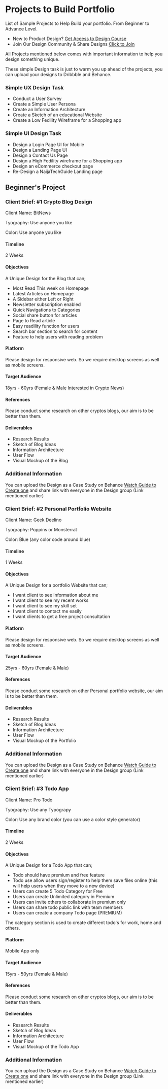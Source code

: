 
# Projects to Build Portfolio
List of Sample Projects to Help Build your portfolio. From Beginner to Advance Level.

* New to Product Design? [Get Aceess to Design Course](https://selar.co/product-design)
* Join Our Design Community & Share Designs [Click to Join](https://t.me/designgeng)

All Projects mentioned below comes with important information to help you design something unique.

These simple Design task is just to warm you up ahead of the projects, you can upload your designs to Dribbble and Behance.

### Simple UX Design Task
* Conduct a User Survey
* Create a Simple User Persona
* Create an Information Architecture
* Create a Sketch of an educational Website
* Create a Low Fedility Wireframe for a Shopping app

### Simple UI Design Task
* Design a Login Page UI for Mobile
* Design a Landing Page UI
* Design a Contact Us Page
* Design a High Fedility wireframe for a Shopping app
* Design an eCommerce checkout page
* Re-Design a NaijaTechGuide Landing page

## Beginner's Project
### Client Brief: #1 Crypto Blog Design
Client Name: BitNews

Tyography: Use anyone you like

Color: Use anyone you like

#### Timeline
2 Weeks

#### Objectives
A Unique Design for the Blog that can;
* Most Read This week on Homepage
* Latest Articles on Homepage
* A Sidebar either Left or Right
* Newsletter subscription enabled
* Quick Navigations to Categories
* Social share button for articles
* Page to Read article
* Easy readility function for users
* Search bar section to search for content
* Feature to help users with reading problem

#### Platform
Please design for responsive web. So we require desktop screens as well as mobile screens.

#### Target Audience
18yrs - 60yrs (Female & Male Interested in Crypto News)

#### References
Please conduct some research on other cryptos blogs, our aim is to be better than them.

#### Deliverables
* Research Results
* Sketch of Blog Ideas
* Information Architecture
* User Flow
* Visual Mockup of the Blog

### Additional Information
You can upload the Design as a Case Study on Behance [Watch Guide to Create one](https://www.youtube.com/watch?v=DBWYUlbQ6GU) and share link with everyone in the Design group (Link mentioned earlier)

### Client Brief: #2 Personal Portfolio Website
Client Name: Geek Deelino

Tyography: Poppins or Monsterrat

Color: Blue (any color code around blue)

#### Timeline
1 Weeks

#### Objectives
A Unique Design for a portfolio Website that can;
* I want client to see information about me
* I want client to see my recent works
* I want client to see my skill set
* I want client to contact me easily
* I want clients to get a free project consultation

#### Platform
Please design for responsive web. So we require desktop screens as well as mobile screens.

#### Target Audience
25yrs - 60yrs (Female & Male)

#### References
Please conduct some research on other Personal portfolio website, our aim is to be better than them.

#### Deliverables
* Research Results
* Sketch of Blog Ideas
* Information Architecture
* User Flow
* Visual Mockup of the Portfolio

### Additional Information
You can upload the Design as a Case Study on Behance [Watch Guide to Create one](https://www.youtube.com/watch?v=DBWYUlbQ6GU) and share link with everyone in the Design group (Link mentioned earlier)


### Client Brief: #3 Todo App
Client Name: Pro Todo

Tyography: Use any Typograpy

Color: Use any brand color (you can use a color style generator)

#### Timeline
2 Weeks

#### Objectives
A Unique Design for a Todo App that can;
* Todo should have premium and free feature
* Todo use allow users sign/register to help them save files online (this will help users when they move to a new device)
* Users can create 5 Todo Category for Free
* Users can create Unlimited category in Premium
* Users can invite others to collaborate in premium only
* Users can share todo public link with team members
* Users can create a company Todo page (PREMIUM)

The category section is used to create different todo's for work, home and others.

#### Platform
Mobile App only

#### Target Audience
15yrs - 50yrs (Female & Male)

#### References
Please conduct some research on other cryptos blogs, our aim is to be better than them.

#### Deliverables
* Research Results
* Sketch of Blog Ideas
* Information Architecture
* User Flow
* Visual Mockup of the Todo App

### Additional Information
You can upload the Design as a Case Study on Behance [Watch Guide to Create one](https://www.youtube.com/watch?v=DBWYUlbQ6GU) and share link with everyone in the Design group (Link mentioned earlier)

